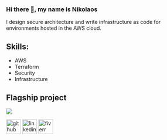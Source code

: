 ### Hi there 👋, my name is Nikolaos
I design secure architecture and write infrastructure as code for environments hosted in the AWS cloud.

## Skills: 
- AWS
- Terraform
- Security
- Infrastructure

## Flagship project

<img src="https://github.com/nick22d/ddos-resilient-architecture-webapp/images/diagram.png">


[<img src='https://cdn.jsdelivr.net/npm/simple-icons@3.0.1/icons/github.svg' alt='github' height='40'>](https://github.com/nick22d)  [<img src='https://cdn.jsdelivr.net/npm/simple-icons@3.0.1/icons/linkedin.svg' alt='linkedin' height='40'>](https://www.linkedin.com/in/nicholas-doropoulos/)  [<img src='https://cdn.jsdelivr.net/npm/simple-icons@3.0.1/icons/fiverr.svg' alt='fiverr' height='40'>](https://www.fiverr.com/nick22f)  
